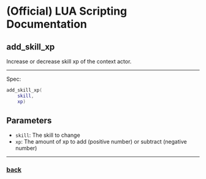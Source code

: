 
# (Official) LUA Scripting Documentation

## add_skill_xp

Increase or decrease skill xp of the context actor.

___

Spec:

```lua
add_skill_xp(
	skill,
	xp)
```

## Parameters

- `skill`: The skill to change
- `xp`: The amount of xp to add (positive number) or subtract (negative number)

___

### [back](../other)
